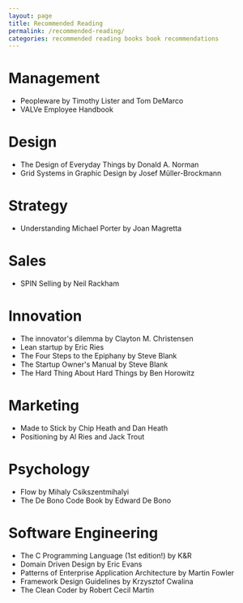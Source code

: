```yaml
---
layout: page
title: Recommended Reading
permalink: /recommended-reading/
categories: recommended reading books book recommendations
---
```


# Management
- Peopleware by Timothy Lister and Tom DeMarco
- VALVe Employee Handbook

# Design
- The Design of Everyday Things by Donald A. Norman
- Grid Systems in Graphic Design by Josef Müller-Brockmann

# Strategy
- Understanding Michael Porter by Joan Magretta

# Sales
- SPIN Selling by Neil Rackham

# Innovation
- The innovator's dilemma by Clayton M. Christensen
- Lean startup by Eric Ries
- The Four Steps to the Epiphany by Steve Blank
- The Startup Owner's Manual by Steve Blank
- The Hard Thing About Hard Things by Ben Horowitz

# Marketing
- Made to Stick by Chip Heath and Dan Heath
- Positioning by  Al Ries and Jack Trout

# Psychology
- Flow by Mihaly Csikszentmihalyi
- The De Bono Code Book by Edward De Bono

# Software Engineering
- The C Programming Language (1st edition!) by K&R
- Domain Driven Design by Eric Evans
- Patterns of Enterprise Application Architecture by Martin Fowler
- Framework Design Guidelines by Krzysztof Cwalina
- The Clean Coder by Robert Cecil Martin